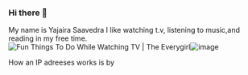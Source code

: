 ### Hi there 👋

My name is Yajaira Saavedra 
I like watching t.v, listening to music,and reading in my free time. 
<img src="https://encrypted-tbn0.gstatic.com/images?q=tbn:ANd9GcR9aI2vrQH77GWAu1vCyho91vJcQ62GgLtnwA&amp;usqp=CAU" alt="Fun Things To Do While Watching TV | The Everygirl"/>![image](https://user-images.githubusercontent.com/128835472/228310079-fa7c419a-2b11-41b6-9290-c5f688fc8923.png)








How an IP adreeses works is by 





<!--
**ys871535/ys871535** is a ✨ _special_ ✨ repository because its `README.md` (this file) appears on your GitHub profile.

Here are some ideas to get you started:

- 🔭 I’m currently working on ...
- 🌱 I’m currently learning ...
- 👯 I’m looking to collaborate on ...
- 🤔 I’m looking for help with ...
- 💬 Ask me about ...
- 📫 How to reach me: ...
- 😄 Pronouns: ...
- ⚡ Fun fact: ...
-->

